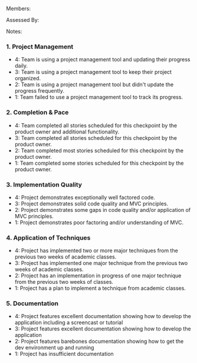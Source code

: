 Members:

Assessed By:

Notes:


### 1. Project Management

* 4: Team is using a project management tool and updating their progress daily.
* 3: Team is using a project management tool to keep their project organized.
* 2: Team is using a project management tool but didn't update the progress frequently.
* 1: Team failed to use a project management tool to track its progress.

### 2. Completion & Pace

* 4: Team completed all stories scheduled for this checkpoint by the product owner and additional functionality.
* 3: Team completed all stories scheduled for this checkpoint by the product owner.
* 2: Team completed most stories scheduled for this checkpoint by the product owner.
* 1: Team completed some stories scheduled for this checkpoint by the product owner.

### 3. Implementation Quality

* 4: Project demonstrates exceptionally well factored code.
* 3: Project demonstrates solid code quality and MVC principles.
* 2: Project demonstrates some gaps in code quality and/or application of MVC principles.
* 1: Project demonstrates poor factoring and/or understanding of MVC.

### 4. Application of Techniques

* 4: Project has implemented two or more major techniques from the previous two weeks of academic classes.
* 3: Project has implemented one major technique from the previous two weeks of academic classes.
* 2: Project has an implementation in progress of one major technique from the previous two weeks of classes.
* 1: Project has a plan to implement a technique from academic classes.

### 5. Documentation

* 4: Project features excellent documentation showing how to develop the application including a screencast or tutorial
* 3: Project features excellent documentation showing how to develop the application
* 2: Project features barebones documentation showing how to get the dev environment up and running
* 1: Project has insufficient documentation
